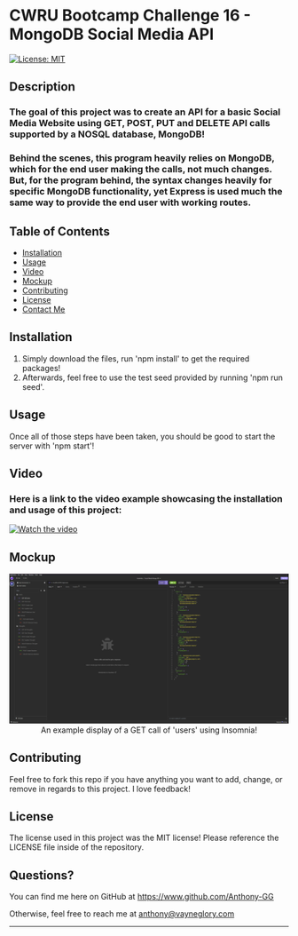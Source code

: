 # CWRU Bootcamp Challenge 16 - MongoDB Social Media API

[![License: MIT](https://img.shields.io/badge/License-MIT-yellow.svg)](https://opensource.org/licenses/MIT)
    
## Description
    
### The goal of this project was to create an API for a basic Social Media Website using GET, POST, PUT and DELETE API calls supported by a NOSQL database, MongoDB!
### Behind the scenes, this program heavily relies on MongoDB, which for the end user making the calls, not much changes. But, for the program behind, the syntax changes heavily for specific MongoDB functionality, yet Express is used much the same way to provide the end user with working routes.

## Table of Contents

- [Installation](#installation)
- [Usage](#usage)
- [Video](#video)
- [Mockup](#mockup)
- [Contributing](#contributing)
- [License](#license)
- [Contact Me](#questions)

## Installation

1. Simply download the files, run 'npm install' to get the required packages!<br>
2. Afterwards, feel free to use the test seed provided by running 'npm run seed'.<br>

## Usage

Once all of those steps have been taken, you should be good to start the server with 'npm start'!

## Video

### Here is a link to the video example showcasing the installation and usage of this project:
[![Watch the video](https://img.youtube.com/vi/GN1C6CTHTRA/maxresdefault.jpg)](https://www.youtube.com/watch?v=GN1C6CTHTRA)

## Mockup
<div style="text-align:center">
    <img src="./assets/img/mongo-social-media-api-GET-final.png" width="1000px" alt="An example display of a GET call of users using Insomnia"><br>
    An example display of a GET call of 'users' using Insomnia!
</div>

## Contributing

Feel free to fork this repo if you have anything you want to add, change, or remove in regards to this project. I love feedback!

## License

The license used in this project was the MIT license! Please reference the LICENSE file inside of the repository.

## Questions?

You can find me here on GitHub at https://www.github.com/Anthony-GG

Otherwise, feel free to reach me at anthony@vayneglory.com

---